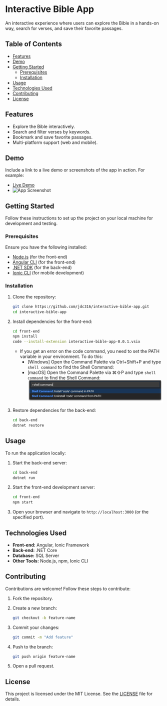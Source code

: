 # Interactive Bible App

An interactive experience where users can explore the Bible in a hands-on way, search for verses, and save their favorite passages.

## Table of Contents

- [Features](#features)
- [Demo](#demo)
- [Getting Started](#getting-started)
  - [Prerequisites](#prerequisites)
  - [Installation](#installation)
- [Usage](#usage)
- [Technologies Used](#technologies-used)
- [Contributing](#contributing)
- [License](#license)

## Features

- Explore the Bible interactively.
- Search and filter verses by keywords.
- Bookmark and save favorite passages.
- Multi-platform support (web and mobile).

## Demo

Include a link to a live demo or screenshots of the app in action. For example:

- [Live Demo](https://example.com)
- ![App Screenshot](https://via.placeholder.com/800x400)

## Getting Started

Follow these instructions to set up the project on your local machine for development and testing.

### Prerequisites

Ensure you have the following installed:

- [Node.js](https://nodejs.org/) (for the front-end)
- [Angular CLI](https://angular.dev/tools/cli/setup-local#example-1) (for the front-end)
- [.NET SDK](https://dotnet.microsoft.com/) (for the back-end)
- [Ionic CLI](https://ionicframework.com/docs/cli) (for mobile development)

### Installation

1. Clone the repository:

   ```bash
   git clone https://github.com/jdc316/interactive-bible-app.git
   cd interactive-bible-app
   ```

2. Install dependencies for the front-end:

   ```bash
   cd front-end
   npm install
   code --install-extension interactive-bible-app-0.0.1.vsix
   ```
   * If you get an error on the code command, you need to set the PATH variable in your environment. To do this:
      * [Windows] Open the Command Palette via Ctrl+Shift+P and type `shell command` to find the Shell Command:
      * [macOS] Open the Command Palette via ⌘⇧P and type `shell command` to find the Shell Command:
      ![shell command](./docs/images/shell_command.png)


3. Restore dependencies for the back-end:

   ```bash
   cd back-end
   dotnet restore
   ```

## Usage

To run the application locally:

1. Start the back-end server:

   ```bash
   cd back-end
   dotnet run
   ```

2. Start the front-end development server:

   ```bash
   cd front-end
   npm start
   ```

3. Open your browser and navigate to `http://localhost:3000` (or the specified port).

## Technologies Used

- **Front-end:** Angular, Ionic Framework
- **Back-end:** .NET Core
- **Database:** SQL Server
- **Other Tools:** Node.js, npm, Ionic CLI

## Contributing

Contributions are welcome! Follow these steps to contribute:

1. Fork the repository.
2. Create a new branch:

   ```bash
   git checkout -b feature-name
   ```

3. Commit your changes:

   ```bash
   git commit -m "Add feature"
   ```

4. Push to the branch:

   ```bash
   git push origin feature-name
   ```

5. Open a pull request.

## License

This project is licensed under the MIT License. See the [LICENSE](LICENSE) file for details.
